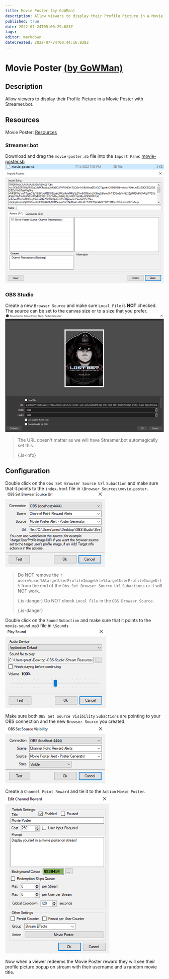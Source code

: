 ```yaml
---
title: Movie Poster (by GoWMan)
description: Allow viewers to display their Profile Picture in a Movie Poster with Streamer.bot.
published: true
date: 2022-07-24T05:00:29.623Z
tags: 
editor: markdown
dateCreated: 2022-07-24T00:44:16.928Z
---
```


# Movie Poster [(by GoWMan)](https://www.twitch.tv/gowman)

## Description
Allow viewers to display their Profile Picture in a Movie Poster with Streamer.bot.

## Resources
Movie Poster:  [Resources](/overlays/movie-poster/files/movie-poster.zip)

### Streamer.bot
Download and drag the `movie-poster.sb` file into the `Import Pane`: [movie-poster.sb](/overlays/movie-poster/files/movie-poster.sb) ![movie-poster-sb-file](/overlays/movie-poster/images/movie-poster-sb-file.png) ![movie-poster-import](/overlays/movie-poster/images/movie-poster-import.png)

### OBS Studio
Create a new `Browser Source` and make sure `Local File` is **NOT** checked. The source can be set to the canvas size or to a size that you prefer. ![movie-poster-browser-source](/overlays/movie-poster/images/movie-poster-browser-source.png)
> The URL doesn't matter as we will have Streamer.bot automagically set this. 
> 
> {.is-info}

## Configuration
Double click on the `Obs Set Browser Source Url` `Subaction` and make sure that it points to the `index.html` file in `\Browser Sources\movie-poster`. ![movie-poster-browser-source-url](/overlays/movie-poster/images/movie-poster-browser-source-url.png)
> Do NOT remove the `?user=%user%&targetUserProfileImageUrl=%targetUserProfileImageUrl%` from the end of the `Obs Set Browser Source Url` `Subactions` or it will NOT work. 
> 
> {.is-danger}
> Do NOT check `Local File` in the `OBS Browser Source`. 
> 
> {.is-danger}

Double click on the `Sound` `Subaction` and make sure that it points to the `movie-sound.mp3` file in `\Sounds`. ![movie-poster-sound](/overlays/movie-poster/images/movie-poster-sound.png)

Make sure both `OBS Set Source Visibility` `Subactions` are pointing to your OBS connection and the new `Browser Source` you created. ![movie-poster-source-visibility](/overlays/movie-poster/images/movie-poster-source-visibility.png)

Create a `Channel Point Reward` and tie it to the `Action` `Movie Poster`. ![movie-poster-cpr](/overlays/movie-poster/images/movie-poster-cpr.png)

Now when a viewer redeems the Movie Poster reward they will see their profile picture popup on stream with their username and a random movie title.